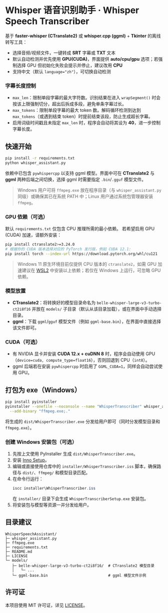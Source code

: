 # Whisper 语音识别助手 · Whisper Speech Transcriber

基于 **faster-whisper (CTranslate2)** 或 **whisper.cpp (ggml)** + **Tkinter** 的离线转写工具：
- 选择音频/视频文件，一键转成 **SRT** 字幕或 **TXT** 文本
- 默认自动检测并优先使用 **GPU(CUDA)**，界面提供 **auto/cpu/gpu** 选项；若强制选择 GPU 但初始化失败会提示并停止，建议改用 **CPU**
- 支持中文（默认 `language="zh"`），可切换自动检测

### 字幕长度控制

- `max_len`：限制单段字幕的最大字符数。识别结果在进入 `wrapSegment()` 时会按该上限强制切分，超出后拆成多段，避免单条字幕过长。
- `max_tokens`：限制单段字幕的最大 token 数。解码循环检测到达到 `max_tokens`（或遇到结束 token）时提前结束该段，防止生成超长字幕。
- 启用词级时间戳且未指定 `max_len` 时，程序会自动将其设为 **40**，进一步控制字幕长度。

## 快速开始

```bash
pip install -r requirements.txt
python whisper_assistant.py
```

依赖中已包含 `pywhispercpp` 以支持 ggml 模型。界面中可在 **CTranslate2** 与 **ggml** 两种后端之间切换，选择 ggml 时需要指定 `.bin`/`.gguf` 模型文件。

> Windows 用户可将 `ffmpeg.exe` 放在程序目录（与 `whisper_assistant.py` 同级）或确保其已在系统 PATH 中；Linux 用户通过系统包管理器安装 `ffmpeg`。

### GPU 依赖（可选）

默认 `requirements.txt` 仅包含 CPU 推理所需的最小依赖。
若希望启用 GPU (CUDA) 加速，请额外安装：

```bash
pip install ctranslate2>=3.24.0
# 根据你的 CUDA 版本选择对应的 PyTorch 发行版，例如 CUDA 12.1:
pip install torch --index-url https://download.pytorch.org/whl/cu121
```

> Windows 11 原生环境目前仅提供 CPU 版本的 `ctranslate2`，如需 GPU 加速建议在 [WSL2](https://learn.microsoft.com/windows/wsl/) 中安装以上依赖；若仅在 Windows 上运行，可忽略 GPU 依赖。

### 模型放置
- **CTranslate2**：将转换好的模型目录命名为 `belle-whisper-large-v3-turbo-ct2i8f16` 并放在 `models/` 子目录（默认从该目录加载），或在界面中手动选择目录。
- **ggml**：下载 `ggml`/`gguf` 模型文件（例如 `ggml-base.bin`），在界面中直接选择该文件即可。

### CUDA（可选）
- 有 NVIDIA 显卡并安装 **CUDA 12.x + cuDNN 8** 时，程序会自动使用 GPU（`device=cuda, compute_type=float16`），否则回退到 CPU（`int8`）。
- ggml 后端若在安装 `pywhispercpp` 时启用了 `GGML_CUDA=1`，同样会自动尝试使用 GPU。

## 打包为 exe（Windows）
```bash
pip install pyinstaller
pyinstaller --onefile --noconsole --name "WhisperTranscriber" whisper_assistant.py \
  --add-binary "ffmpeg.exe;."
```
将生成的 `dist/WhisperTranscriber.exe` 分发给用户即可（同时分发模型目录和 `ffmpeg.exe`）。

### 创建 Windows 安装包（可选）
1. 先按上文使用 PyInstaller 生成 `dist/WhisperTranscriber.exe`。
2. 安装 [Inno Setup](https://jrsoftware.org/)。
3. 编辑或直接使用仓库中的 `installer/WhisperTranscriber.iss` 脚本，确保路径与 `dist/`、`ffmpeg/` 和模型目录匹配。
4. 在命令行运行：
   ```powershell
   iscc installer\WhisperTranscriber.iss
   ```
   在 `installer/` 目录下会生成 `WhisperTranscriberSetup.exe` 安装包。
5. 将安装包与模型等资源一并分发给用户。

## 目录建议
```
WhisperSpeechAssistant/
├─ whisper_assistant.py
├─ ffmpeg.exe
├─ requirements.txt
├─ README.md
├─ LICENSE
└─ models/
   ├─ belle-whisper-large-v3-turbo-ct2i8f16/  # CTranslate2 模型目录
   │   └─ ...
   └─ ggml-base.bin                           # ggml 模型文件示例
```

## 许可证
本项目使用 MIT 许可证，详见 [LICENSE](LICENSE)。
